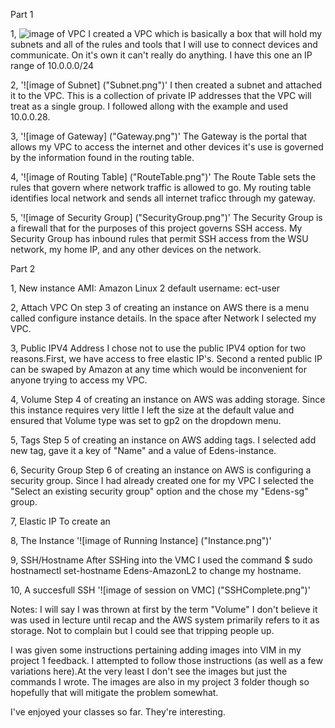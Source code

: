 Part 1

1,
![image of VPC](VPC.png)
I created a VPC which is basically a box that will hold my subnets and all of the rules and tools that I will use to connect devices and communicate. On it's own it
can't really do anything. I have this one an IP range of 10.0.0.0/24

2,
'![image of Subnet] ("Subnet.png")'
I then created a subnet and attached it to the VPC. This is a collection of private IP addresses that the VPC will treat as a single group. I followed allong with the example and used 10.0.0.28. 

3,
'![image of Gateway] ("Gateway.png")'
The Gateway is the portal that allows my VPC to access the internet and other devices it's use is governed by  the information found in the routing table.

4,
'![image of Routing Table] ("RouteTable.png")'
The Route Table sets the rules that govern where network traffic is allowed to go. My routing table identifies local network and sends all internet traficc through my gateway. 

5,
'![image of Security Group] ("SecurityGroup.png")'
The Security Group is a firewall that for the purposes of this project governs SSH access. My Security Group has inbound rules that permit SSH access from the WSU 
network, my home IP, and any other devices on the network. 

Part 2

1, New instance
	AMI: Amazon Linux 2
	default username: ect-user

2, Attach VPC
	On step 3 of creating an instance on AWS there is a menu called configure instance details. In the space after Network I selected my VPC.

3, Public IPV4 Address
	I chose not to use the public IPV4 option for two reasons.First, we have access to free elastic IP's. Second a rented public IP can be swaped by Amazon at
	any time which would be inconvenient for anyone trying to access my VPC.

4, Volume
	Step 4 of creating an instance on AWS was adding storage. Since this instance requires very little I left the size at the default value and ensured that	      Volume type was set to gp2 on the dropdown menu.

5, Tags
	Step 5 of creating an instance on AWS adding tags. I selected add new tag, gave it a key of "Name" and a value of Edens-instance.

6, Security Group
	Step 6 of creating an instance on AWS is configuring a security group. Since I had already created one for my VPC I selected the "Select an existing security         group" option and the chose my "Edens-sg" group.

7, Elastic IP 
	To create an 

8, The Instance 
  '![image of Running Instance] ("Instance.png")'
	 

9, SSH/Hostname
	After SSHing into the VMC I used the command $ sudo hostnamectl set-hostname Edens-AmazonL2 to change my hostname.

10, A succesfull SSH
  '![image of session on VMC] ("SSHComplete.png")'
	
 
Notes: I will say I was thrown at first by the term "Volume" I don't believe it was used in lecture until recap and the AWS system primarily refers to it as storage. Not to complain but I could see that tripping people up. 

I was given some instructions pertaining adding images into VIM in my project 1 feedback. I attempted to follow those instructions (as well as a few variations here).At the very least I don't see the images but just the commands I wrote. The images are also in my project 3 folder though so hopefully that will mitigate the problem somewhat. 


I've enjoyed your classes so far. They're interesting. 
  





